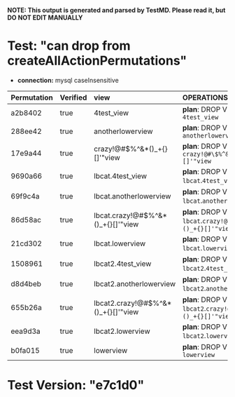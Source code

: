 **NOTE: This output is generated and parsed by TestMD. Please read it, but DO NOT EDIT MANUALLY**

# Test: "can drop from createAllActionPermutations" #

- **connection:** mysql caseInsensitive

| Permutation | Verified | view                                | OPERATIONS
| :---------- | :------- | :---------------------------------- | :------
| a2b8402     | true     | 4test_view                          | **plan**: DROP VIEW `4test_view`
| 288ee42     | true     | anotherlowerview                    | **plan**: DROP VIEW `anotherlowerview`
| 17e9a44     | true     | crazy!@#\$%^&*()_+{}[]'"view        | **plan**: DROP VIEW `crazy!@#\$%^&*()_+{}[]'"view`
| 9690a66     | true     | lbcat.4test_view                    | **plan**: DROP VIEW `lbcat`.`4test_view`
| 69f9c4a     | true     | lbcat.anotherlowerview              | **plan**: DROP VIEW `lbcat`.`anotherlowerview`
| 86d58ac     | true     | lbcat.crazy!@#\$%^&*()_+{}[]'"view  | **plan**: DROP VIEW `lbcat`.`crazy!@#\$%^&*()_+{}[]'"view`
| 21cd302     | true     | lbcat.lowerview                     | **plan**: DROP VIEW `lbcat`.`lowerview`
| 1508961     | true     | lbcat2.4test_view                   | **plan**: DROP VIEW `lbcat2`.`4test_view`
| d8d4beb     | true     | lbcat2.anotherlowerview             | **plan**: DROP VIEW `lbcat2`.`anotherlowerview`
| 655b26a     | true     | lbcat2.crazy!@#\$%^&*()_+{}[]'"view | **plan**: DROP VIEW `lbcat2`.`crazy!@#\$%^&*()_+{}[]'"view`
| eea9d3a     | true     | lbcat2.lowerview                    | **plan**: DROP VIEW `lbcat2`.`lowerview`
| b0fa015     | true     | lowerview                           | **plan**: DROP VIEW `lowerview`

# Test Version: "e7c1d0" #